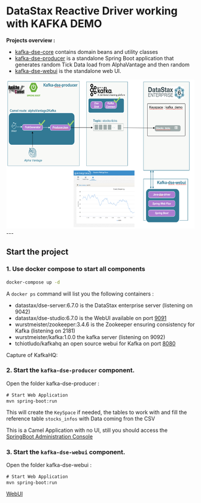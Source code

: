# DataStax Reactive Driver working with KAFKA DEMO

**Projects overview :**
- [kafka-dse-core](kafka-dse-core) contains domain beans and utility classes
- [kafka-dse-producer](kafka-dse-producer) is a standalone Spring Boot application that generates random Tick Data load from AlphaVantage and then random
- [kafka-dse-webui](kafka-dse-webui) is the standalone web UI.

<img src="./pics/02-archi.png" height="400" />
--- 

## Start the project

### 1. Use docker compose to start all components
 
```bash
docker-compose up -d
```

A `docker ps` command will list you the following containers :
- datastax/dse-server:6.7.0 is the DataStax enterprise server (listening on 9042)
- datastax/dse-studio:6.7.0 is the WebUI available on port [9091](http://localhost:9091)
- wurstmeister/zookeeper:3.4.6 is the Zookeeper ensuring consistency for Kafka (listening on 2181)
- wurstmeister/kafka:1.0.0  the kafka server (listening on 9092)
- tchiotludo/kafkahq an open source webui for Kafka on port [8080](http://localhost:8080/docker-kafka-server/topic)

Capture of KafkaHQ:


### 2. Start the `kafka-dse-producer` component. 

Open the folder kafka-dse-producer :

```
# Start Web Application
mvn spring-boot:run 
```

This will create the `KeySpace` if needed, the tables to work with and fill the reference table `stocks_infos` with Data coming fron the CSV

This is a Camel Application with no UI, still you should access the [SpringBoot Administration Console](ttp://localhost:8088/admin#/wallboard)


### 3. Start the `kafka-dse-webui` component. 

Open the folder kafka-dse-webui :

```
# Start Web Application
mvn spring-boot:run 
```

[WebUI](http://localhost:8082)


